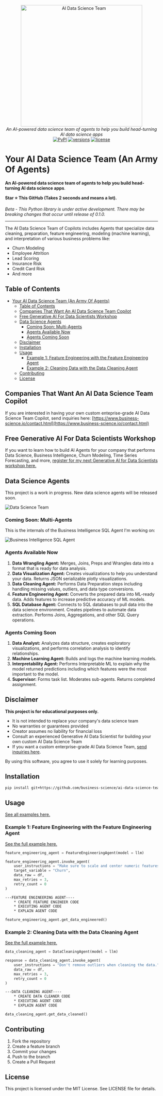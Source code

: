<div align="center">
  <a href="https://github.com/business-science/ai-data-science-team">
    <picture>
      <img src="/img/ai_data_science_team_logo.jpg" alt="AI Data Science Team" width="400">
  </picture>
  </a>
</div>
<div align="center">
  <em>An AI-powered data science team of agents to help you build head-turning AI data science apps</em>
</div>
<div align="center">
  <a href="https://pypi.python.org/pypi/ai-data-science-team"><img src="https://img.shields.io/pypi/v/ai-data-science-team.svg" alt="PyPI"></a>
  <a href="https://github.com/business-science/ai-data-science-team"><img src="https://img.shields.io/pypi/pyversions/ai-data-science-team.svg" alt="versions"></a>
  <a href="https://github.com/business-science/ai-data-science-team/blob/main/LICENSE"><img src="https://img.shields.io/github/license/business-science/ai-data-science-team.svg?v" alt="license"></a>
</div>


# Your AI Data Science Team (An Army Of Agents)

**An AI-powered data science team of agents to help you build head-turning AI data science apps**.

**Star ⭐ This GitHub (Takes 2 seconds and means a lot).**

*Beta - This Python library is under active development. There may be breaking changes that occur until release of 0.1.0.* 

---

The AI Data Science Team of Copilots includes Agents that specialize data cleaning, preparation, feature engineering, modeling (machine learning), and interpretation of various business problems like:

- Churn Modeling
- Employee Attrition
- Lead Scoring
- Insurance Risk
- Credit Card Risk
- And more

## Table of Contents

- [Your AI Data Science Team (An Army Of Agents)](#your-ai-data-science-team-an-army-of-agents)
  - [Table of Contents](#table-of-contents)
  - [Companies That Want An AI Data Science Team Copilot](#companies-that-want-an-ai-data-science-team-copilot)
  - [Free Generative AI For Data Scientists Workshop](#free-generative-ai-for-data-scientists-workshop)
  - [Data Science Agents](#data-science-agents)
    - [Coming Soon: Multi-Agents](#coming-soon-multi-agents)
    - [Agents Available Now](#agents-available-now)
    - [Agents Coming Soon](#agents-coming-soon)
  - [Disclaimer](#disclaimer)
  - [Installation](#installation)
  - [Usage](#usage)
    - [Example 1: Feature Engineering with the Feature Engineering Agent](#example-1-feature-engineering-with-the-feature-engineering-agent)
    - [Example 2: Cleaning Data with the Data Cleaning Agent](#example-2-cleaning-data-with-the-data-cleaning-agent)
  - [Contributing](#contributing)
  - [License](#license)

## Companies That Want An AI Data Science Team Copilot

If you are interested in having your own custom enteprise-grade AI Data Science Team Copilot, send inquiries here: [https://www.business-science.io/contact.html](https://www.business-science.io/contact.html)

## Free Generative AI For Data Scientists Workshop

If you want to learn how to build AI Agents for your company that performs Data Science, Business Intelligence, Churn Modeling, Time Series Forecasting, and more, [register for my next Generative AI for Data Scientists workshop here.](https://learn.business-science.io/ai-register)

## Data Science Agents

This project is a work in progress. New data science agents will be released soon.

![Data Science Team](/img/ai_data_science_team.jpg)

### Coming Soon: Multi-Agents

This is the internals of the Business Intelligence SQL Agent I'm working on:

![Business Intelligence SQL Agent](/img/multi_agent_sql_data_visualization.jpg)

### Agents Available Now

1. **Data Wrangling Agent:** Merges, Joins, Preps and Wrangles data into a format that is ready for data analysis.
2. **Data Visualization Agent:** Creates visualizations to help you understand your data. Returns JSON serializable plotly visualizations.
3. **Data Cleaning Agent:** Performs Data Preparation steps including handling missing values, outliers, and data type conversions.
4. **Feature Engineering Agent:** Converts the prepared data into ML-ready data. Adds features to increase predictive accuracy of ML models.
5. **SQL Database Agent:** Connects to SQL databases to pull data into the data science environment. Creates pipelines to automate data extraction. Performs Joins, Aggregations, and other SQL Query operations.

### Agents Coming Soon

1. **Data Analyst:** Analyzes data structure, creates exploratory visualizations, and performs correlation analysis to identify relationships.
2. **Machine Learning Agent:** Builds and logs the machine learning models.
3. **Interpretability Agent:** Performs Interpretable ML to explain why the model returned predictions including which features were the most important to the model.
4. **Supervisor:** Forms task list. Moderates sub-agents. Returns completed assignment. 

## Disclaimer

**This project is for educational purposes only.**

- It is not intended to replace your company's data science team
- No warranties or guarantees provided
- Creator assumes no liability for financial loss
- Consult an experienced Generative AI Data Scientist for building your own custom AI Data Science Team
- If you want a custom enterprise-grade AI Data Science Team, [send inquiries here](https://www.business-science.io/contact.html). 

By using this software, you agree to use it solely for learning purposes.

## Installation

``` bash
pip install git+https://github.com/business-science/ai-data-science-team.git --upgrade
```

## Usage

[See all examples here.](/examples)

### Example 1: Feature Engineering with the Feature Engineering Agent

[See the full example here.](/examples/feature_engineering_agent.ipynb)

``` python
feature_engineering_agent = FeatureEngineeringAgent(model = llm)

feature_engineering_agent.invoke_agent(
    user_instructions = "Make sure to scale and center numeric features",
    target_variable = "Churn",
    data_raw = df,
    max_retries = 3,
    retry_count = 0
)
```

``` bash
---FEATURE ENGINEERING AGENT----
    * CREATE FEATURE ENGINEER CODE
    * EXECUTING AGENT CODE
    * EXPLAIN AGENT CODE
```

``` python
feature_engineering_agent.get_data_engineered()
```

### Example 2: Cleaning Data with the Data Cleaning Agent

[See the full example here.](/examples/data_cleaning_agent.ipynb) 

``` python
data_cleaning_agent = DataCleaningAgent(model = llm)

response = data_cleaning_agent.invoke_agent(
    user_instructions = "Don't remove outliers when cleaning the data.",
    data_raw = df,
    max_retries = 3,
    retry_count = 0
)
```

``` bash
---DATA CLEANING AGENT----
    * CREATE DATA CLEANER CODE
    * EXECUTING AGENT CODE
    * EXPLAIN AGENT CODE
```

``` python
data_cleaning_agent.get_data_cleaned()
```

## Contributing

1. Fork the repository
2. Create a feature branch
3. Commit your changes
4. Push to the branch
5. Create a Pull Request

## License

This project is licensed under the MIT License. See LICENSE file for details. 

